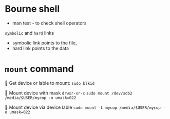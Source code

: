 # Bourne shell

- man test - to check shell operators

`symbolic` and `hard` links

- symbolic link points to the file,
- hard link points to the data

# `mount` command

:penguin: Get device or lable to mount:
`sudo blkid`

:penguin: Mount device with mask `drwxr-xr-x`
`sudo mount /dev/sdb2 /media/$USER/mycop -o umask=022`

:penguin: Mount device via device lable
`sudo mount -L mycop /media/$USER/mycop -o umask=022`

